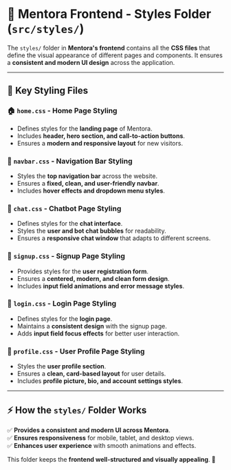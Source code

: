 # 🎨 Mentora Frontend - Styles Folder (`src/styles/`)

The `styles/` folder in **Mentora's frontend** contains all the **CSS files** that define the visual appearance of different pages and components. It ensures a **consistent and modern UI design** across the application.

---

## 📌 Key Styling Files  

### 🏠 `home.css` - Home Page Styling  
- Defines styles for the **landing page** of Mentora.  
- Includes **header, hero section, and call-to-action buttons**.  
- Ensures a **modern and responsive layout** for new visitors.  

### 🧭 `navbar.css` - Navigation Bar Styling  
- Styles the **top navigation bar** across the website.  
- Ensures a **fixed, clean, and user-friendly navbar**.  
- Includes **hover effects and dropdown menu styles**.  

### 💬 `chat.css` - Chatbot Page Styling  
- Defines styles for the **chat interface**.  
- Styles the **user and bot chat bubbles** for readability.  
- Ensures a **responsive chat window** that adapts to different screens.  

### 📝 `signup.css` - Signup Page Styling  
- Provides styles for the **user registration form**.  
- Ensures a **centered, modern, and clean form design**.  
- Includes **input field animations and error message styles**.  

### 🔑 `login.css` - Login Page Styling  
- Defines styles for the **login page**.  
- Maintains a **consistent design** with the signup page.  
- Adds **input field focus effects** for better user interaction.  

### 👤 `profile.css` - User Profile Page Styling  
- Styles the **user profile section**.  
- Ensures a **clean, card-based layout** for user details.  
- Includes **profile picture, bio, and account settings styles**.  

---

## ⚡ How the `styles/` Folder Works  
✅ **Provides a consistent and modern UI across Mentora**.  
✅ **Ensures responsiveness** for mobile, tablet, and desktop views.  
✅ **Enhances user experience** with smooth animations and effects.  

This folder keeps the **frontend well-structured and visually appealing**. 🚀  

